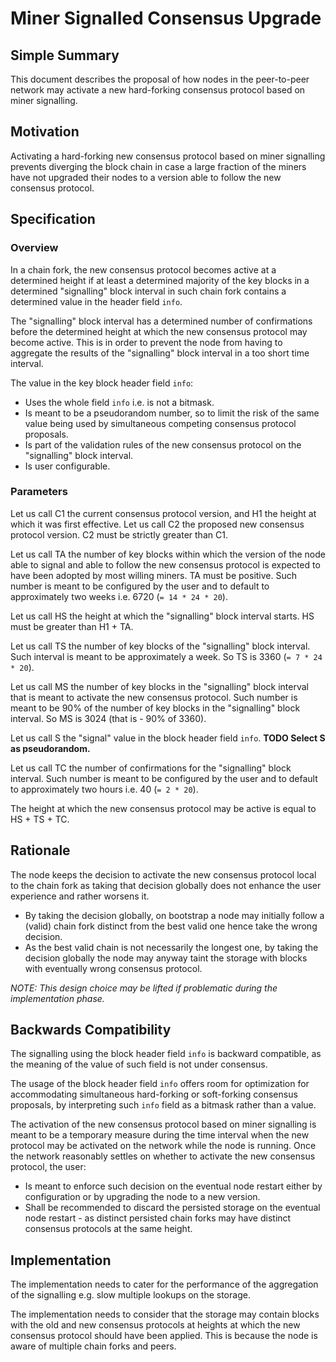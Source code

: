 # Miner Signalled Consensus Upgrade

## Simple Summary

This document describes the proposal of how nodes in the peer-to-peer network may activate a new hard-forking consensus protocol based on miner signalling.

## Motivation

Activating a hard-forking new consensus protocol based on miner signalling prevents diverging the block chain in case a large fraction of the miners have not upgraded their nodes to a version able to follow the new consensus protocol.

## Specification

### Overview

In a chain fork, the new consensus protocol becomes active at a determined height if at least a determined majority of the key blocks in a determined "signalling" block interval in such chain fork contains a determined value in the header field `info`.

The "signalling" block interval has a determined number of confirmations before the determined height at which the new consensus protocol may become active. This is in order to prevent the node from having to aggregate the results of the "signalling" block interval in a too short time interval.

The value in the key block header field `info`:
- Uses the whole field `info` i.e. is not a bitmask.
- Is meant to be a pseudorandom number, so to limit the risk of the same value being used by simultaneous competing consensus protocol proposals.
- Is part of the validation rules of the new consensus protocol on the "signalling" block interval.
- Is user configurable.

### Parameters

Let us call C1 the current consensus protocol version, and H1 the height at which it was first effective. Let us call C2 the proposed new consensus protocol version. C2 must be strictly greater than C1.

Let us call TA the number of key blocks within which the version of the node able to signal and able to follow the new consensus protocol is expected to have been adopted by most willing miners. TA must be positive.
Such number is meant to be configured by the user and to default to approximately two weeks i.e. 6720 (`= 14 * 24 * 20`).

Let us call HS the height at which the "signalling" block interval starts. HS must be greater than H1 + TA.

Let us call TS the number of key blocks of the "signalling" block interval.
Such interval is meant to be approximately a week. So TS is 3360 (`= 7 * 24 * 20`).

Let us call MS the number of key blocks in the "signalling" block interval that is meant to activate the new consensus protocol.
Such number is meant to be 90% of the number of key blocks in the "signalling" block interval. So MS is 3024 (that is - 90% of 3360).

Let us call S the "signal" value in the block header field `info`.
**TODO Select S as pseudorandom.**

Let us call TC the number of confirmations for the "signalling" block interval.
Such number is meant to be configured by the user and to default to approximately two hours i.e. 40 (`= 2 * 20`).

The height at which the new consensus protocol may be active is equal to HS + TS + TC.

## Rationale

The node keeps the decision to activate the new consensus protocol local to the chain fork as taking that decision globally does not enhance the user experience and rather worsens it.
- By taking the decision globally, on bootstrap a node may initially follow a (valid) chain fork distinct from the best valid one hence take the wrong decision.
- As the best valid chain is not necessarily the longest one, by taking the decision globally the node may anyway taint the storage with blocks with eventually wrong consensus protocol.

*NOTE: This design choice may be lifted if problematic during the implementation phase.*

## Backwards Compatibility

The signalling using the block header field `info` is backward compatible, as the meaning of the value of such field is not under consensus.

The usage of the block header field `info` offers room for optimization for accommodating simultaneous hard-forking or soft-forking consensus proposals, by interpreting such `info` field as a bitmask rather than a value.

The activation of the new consensus protocol based on miner signalling is meant to be a temporary measure during the time interval when the new protocol may be activated on the network while the node is running. Once the network reasonably settles on whether to activate the new consensus protocol, the user:
- Is meant to enforce such decision on the eventual node restart either by configuration or by upgrading the node to a new version.
- Shall be recommended to discard the persisted storage on the eventual node restart - as distinct persisted chain forks may have distinct consensus protocols at the same height.

## Implementation

The implementation needs to cater for the performance of the aggregation of the signalling e.g. slow multiple lookups on the storage.

The implementation needs to consider that the storage may contain blocks with the old and new consensus protocols at heights at which the new consensus protocol should have been applied. This is because the node is aware of multiple chain forks and peers.
